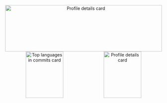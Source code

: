 <div align="center"> 
  <img alt="Profile details card" height="150px" width="100%" src="https://github-profile-summary-cards.vercel.app/api/cards/profile-details?username=Ishige99&theme=github_dark" />
  <img alt="Top languages in commits card" height="150px" width="49%" src="http://github-profile-summary-cards.vercel.app/api/cards/most-commit-language?username=Ishige99&theme=github_dark" />
  <img alt="Profile details card" height="150px" width="49%" src="http://github-profile-summary-cards.vercel.app/api/cards/repos-per-language?username=Ishige99&theme=github_dark" />
</div>
